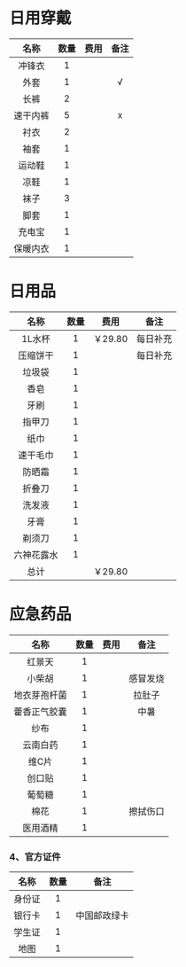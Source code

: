 日用穿戴
=======
|名称  |数量  |费用 | 备注|
|:--:  |:--:  |:--:|:--: |
|冲锋衣|1    |     |
|外套  |1    |     |&radic;
|长裤  |2     |     |
|速干内裤|5    |     |x
|衬衣  |2     |     |
|袖套  |1     |     |
|运动鞋|1     |     |
|凉鞋  |1     |     |
|袜子  |3     |     |
|脚套  |1     |     |
|充电宝|1     |     |
|保暖内衣|1   |     |

日用品
=======
|名称  |数量  |费用 | 备注|
|:--:  |:--:  |:--:|:--: |
|1L水杯  |1     |￥29.80 |每日补充
|压缩饼干|1     |    |每日补充
|垃圾袋  |1     |    |
|香皂    |1     |    |
|牙刷    |1     |    |
|指甲刀  |1     |    |
|纸巾    |1     |    |
|速干毛巾|1     |    |
|防晒霜  |1     |     |
|折叠刀  |1     |     |
|洗发液  |1     |     |
|牙膏    |1     |    |
|剃须刀  |1     |    |
|六神花露水 |1   |    |
|总计|  |￥29.80|  

应急药品
=====
|名称      |数量   |费用 | 备注|
|:--:      |:--:   |:--:|:--: |
|红景天     |1      |   |
|小柴胡     |1      |   |感冒发烧
|地衣芽孢杆菌|1      |  |拉肚子
|藿香正气胶囊|1      |  |中暑
|纱布       |1      |   |
|云南白药   |1      |   |
|维C片      |1      |  |
|创口贴     |1      |  |
|葡萄糖     |1      |  |
|棉花       |1      |  |擦拭伤口
|医用酒精    |1     |  |


### 4、官方证件
|名称  |数量  | 备注|
|:--:  |:--:  |:--: |
|身份证 |1     |     |
|银行卡 |1     |中国邮政绿卡|
|学生证 |1     |     |
|地图   |1     |     |